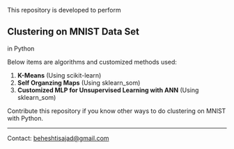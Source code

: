This repository is developed to perform
## **Clustering on MNIST Data Set**
in Python

Below items are algorithms and customized methods used:
1. **K-Means** (Using scikit-learn)
2. **Self Organzing Maps** (Using sklearn_som)
3. **Customized MLP for Unsupervised Learning with ANN** (Using sklearn_som)

Contribute this repository if you know other ways to do clustering on MNIST with Python.

---
Contact:
beheshtisajad@gmail.com
